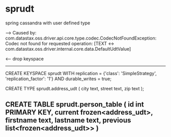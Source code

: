 # sprudt
spring cassandra with user defined type

--> Caused by: com.datastax.oss.driver.api.core.type.codec.CodecNotFoundException: Codec not found for requested operation: [TEXT <-> com.datastax.oss.driver.internal.core.data.DefaultUdtValue]

<-- drop keyspace

---
CREATE KEYSPACE sprudt WITH replication = {'class': 'SimpleStrategy', 'replication_factor': '1'}  AND durable_writes = true;

CREATE TYPE sprudt.address_udt (
    city text,
    street text,
    zip text
);

CREATE TABLE sprudt.person_table (
    id int PRIMARY KEY,
    current frozen<address_udt>,
    firstname text,
    lastname text,
    previous list<frozen<address_udt>>
)
---
